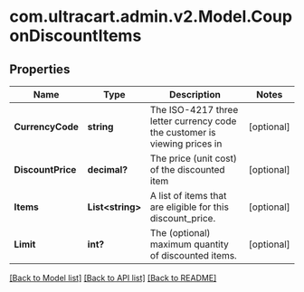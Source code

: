 # com.ultracart.admin.v2.Model.CouponDiscountItems
## Properties

Name | Type | Description | Notes
------------ | ------------- | ------------- | -------------
**CurrencyCode** | **string** | The ISO-4217 three letter currency code the customer is viewing prices in | [optional] 
**DiscountPrice** | **decimal?** | The price (unit cost) of the discounted item | [optional] 
**Items** | **List&lt;string&gt;** | A list of items that are eligible for this discount_price. | [optional] 
**Limit** | **int?** | The (optional) maximum quantity of discounted items. | [optional] 


[[Back to Model list]](../README.md#documentation-for-models) [[Back to API list]](../README.md#documentation-for-api-endpoints) [[Back to README]](../README.md)

